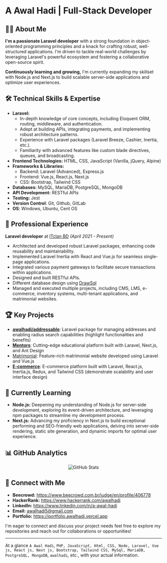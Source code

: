 # A Awal Hadi | Full-Stack Developer


## 👨‍💻 About Me
**I'm a passionate Laravel developer** with a strong foundation in object-oriented programming principles and a knack for crafting robust, well-structured applications. I'm driven to tackle real-world challenges by leveraging Laravel's powerful ecosystem and fostering a collaborative open-source spirit.

**Continuously learning and growing,** I'm currently expanding my skillset with Node.js and Next.js to build scalable server-side applications and optimize user experiences.


## 🛠 Technical Skills & Expertise

- **Laravel:**
    * In-depth knowledge of core concepts, including Eloquent ORM, routing, middleware, and authentication.
    * Adept at building APIs, integrating payments, and implementing robust architecture patterns.
    * Experience with Laravel packages (Laravel Breeze, Cashier, Inertia, etc.).
    * Familiarity with advanced features like custom blade directives, queues, and broadcasting.
- **Frontend Technologies:** HTML, CSS, JavaScript (Vanilla, jQuery, Alpine)
- **Frameworks & Libraries:**
  - Backend: Laravel (Advanced), Express.js
  - Frontend: Vue.js, React.js, Next.js
  - CSS: Bootstrap, Tailwind CSS
- **Databases:** MySQL, MariaDB, PostgreSQL, MongoDB
- **API Development:** RESTful APIs
- **Testing:** Jest
- **Version Control**: Git, Github, GitLab
- **OS**: Windows, Ubuntu, Cent OS 


## 💼 Professional Experience

**Laravel developer** at [ITclan BD](https://itclanbd.com) _(April 2021 - Present)_
- Architected and developed robust Laravel packages, enhancing code reusability and maintainability.
- Implemented Laravel Inertia with React and Vue.js for seamless single-page applications.
- Integrated various payment gateways to facilitate secure transactions within applications.
- Designed and built RESTful APIs.
- Different database design using [DrawSql](https://drawsql.app/teams/itclan-bd-1/diagrams/laravel-courses)
- Managed and executed multiple projects, including CMS, LMS, e-commerce, inventory systems, multi-tenant applications, and matrimonial websites.


## 🏆 Key Projects

* [**awalhadi/addressable**](https://github.com/awalhadi/addressable): Laravel package for managing addresses and enabling radius search capabilities (highlight functionalities and benefits)
* [**Mentors**](https://mentorslearning.com/): Cutting-edge educational platform built with Laravel, Next.js, and Ant Design
* [Matrimonial](https://islamarriage.com/): Feature-rich matrimonial website developed using Laravel and Vue.js
* [**E-commerce**](https://dashtar.gqrcode.com): E-commerce platform built with Laravel, React.js, Inertia.js, Redux, and Tailwind CSS (demonstrate scalability and user interface design)


## 🌱 Currently Learning

* **Node.js:** Deepening my understanding of Node.js for server-side development, exploring its event-driven architecture, and leveraging npm packages to streamline my development process.
* **Next.js:** Advancing my proficiency in Next.js to build exceptional performing and SEO-friendly web applications, delving into server-side rendering, static site generation, and dynamic imports for optimal user experience.



## 📊 GitHub Analytics
<p align="center">
  <img src="https://github-readme-stats.vercel.app/api?username=awalhadi&show_icons=true&hide=issues&hide_title=true&count_private=true&hide_rank=true" alt="GitHub Stats">
</p>

## 🤝 Connect with Me

* **Beecrowd:** https://www.beecrowd.com.br/judge/en/profile/406778
* **HackerRank:** https://www.hackerrank.com/awalhadi
* **LinkedIn:** https://www.linkedin.com/in/a-awal-hadi
* **Email:** awalhadi5@gmail.com
* **Portfolio:** https://portfolio.awalhadi.vercel.app


I'm eager to connect and discuss your project needs feel free to explore my repositories and reach out for collaborations or opportunities!


---

At a glance `A Awal Hadi`, `PHP, JavaScript, Html, CSS, Node, Laravel, Vue js, React js, Next js, Bootstrap, Tailwind CSS, MySql, MariaDB, PostgreSQL, MongoDB`, `awalhadi`, etc., with your actual information. 


